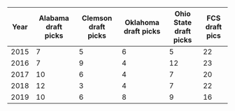 Year | Alabama draft picks | Clemson draft picks | Oklahoma draft picks | Ohio State draft picks | FCS draft pics
----- | ----- | ----- | ----- | ----- | ------
2015 | 7 | 5 | 6 | 5 | 22
2016 | 7 | 9 | 4 | 12 |23
2017 | 10 | 6 | 4 | 7 |20
2018 | 12 | 3 | 4 | 7 | 22
2019 | 10 | 6 | 8 | 9 | 16
